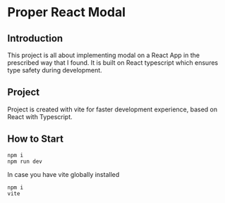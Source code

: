 # Proper React Modal

## Introduction
This project is all about implementing modal on a React App in the prescribed way that I found. It is built on React typescript which ensures type safety during development.

## Project
Project is created with vite for faster development experience, based on React with Typescript.

## How to Start
```
npm i
npm run dev
```
In case you have vite globally installed
```
npm i
vite
```